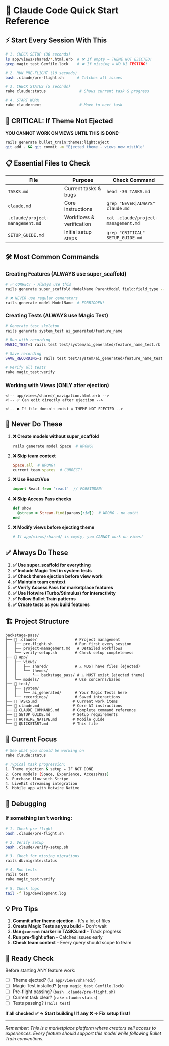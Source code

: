 # 🚀 Claude Code Quick Start Reference

## ⚡ Start Every Session With This

```bash
# 1. CHECK SETUP (30 seconds)
ls app/views/shared/*.html.erb  # ❌ If empty = THEME NOT EJECTED!
grep magic_test Gemfile.lock    # ❌ If missing = NO UI TESTING!

# 2. RUN PRE-FLIGHT (10 seconds)  
bash .claude/pre-flight.sh      # Catches all issues

# 3. CHECK STATUS (5 seconds)
rake claude:status               # Shows current task & progress

# 4. START WORK
rake claude:next                 # Move to next task
```

## 🔴 CRITICAL: If Theme Not Ejected

**YOU CANNOT WORK ON VIEWS UNTIL THIS IS DONE:**

```bash
rails generate bullet_train:themes:light:eject
git add . && git commit -m "Ejected theme - views now visible"
```

## 📋 Essential Files to Check

| File | Purpose | Check Command |
|------|---------|---------------|
| `TASKS.md` | Current tasks & bugs | `head -30 TASKS.md` |
| `claude.md` | Core instructions | `grep "NEVER\|ALWAYS" claude.md` |
| `.claude/project-management.md` | Workflows & verification | `cat .claude/project-management.md` |
| `SETUP_GUIDE.md` | Initial setup steps | `grep "CRITICAL" SETUP_GUIDE.md` |

## 🛠️ Most Common Commands

### Creating Features (ALWAYS use super_scaffold)
```bash
# ✅ CORRECT - Always use this
rails generate super_scaffold ModelName ParentModel field:field_type --sidebar="icon"

# ❌ NEVER use regular generators
rails generate model ModelName  # FORBIDDEN!
```

### Creating Tests (ALWAYS use Magic Test)
```bash
# Generate test skeleton
rails generate system_test ai_generated/feature_name

# Run with recording
MAGIC_TEST=1 rails test test/system/ai_generated/feature_name_test.rb

# Save recording
SAVE_RECORDING=1 rails test test/system/ai_generated/feature_name_test.rb

# Verify all tests
rake magic_test:verify
```

### Working with Views (ONLY after ejection)
```erb
<!-- app/views/shared/_navigation.html.erb -->
<!-- ✅ Can edit directly after ejection -->

<!-- ❌ If file doesn't exist = THEME NOT EJECTED -->
```

## 🚫 Never Do These

1. **❌ Create models without super_scaffold**
   ```bash
   rails generate model Space  # WRONG!
   ```

2. **❌ Skip team context**
   ```ruby
   Space.all  # WRONG!
   current_team.spaces  # CORRECT!
   ```

3. **❌ Use React/Vue**
   ```javascript
   import React from 'react'  // FORBIDDEN!
   ```

4. **❌ Skip Access Pass checks**
   ```ruby
   def show
     @stream = Stream.find(params[:id])  # WRONG - no auth!
   end
   ```

5. **❌ Modify views before ejecting theme**
   ```bash
   # If app/views/shared/ is empty, you CANNOT work on views!
   ```

## ✅ Always Do These

1. **✅ Use super_scaffold for everything**
2. **✅ Include Magic Test in system tests**
3. **✅ Check theme ejection before view work**
4. **✅ Maintain team context**
5. **✅ Verify Access Pass for marketplace features**
6. **✅ Use Hotwire (Turbo/Stimulus) for interactivity**
7. **✅ Follow Bullet Train patterns**
8. **✅ Create tests as you build features**

## 🏗️ Project Structure

```
backstage-pass/
├── 📁 .claude/                 # Project management
│   ├── pre-flight.sh          # Run first every session
│   ├── project-management.md   # Detailed workflows
│   └── verify-setup.sh        # Check setup completeness
├── 📁 app/
│   ├── views/
│   │   ├── shared/            # ⚠️ MUST have files (ejected)
│   │   └── themes/
│   │       └── backstage_pass/ # ⚠️ MUST exist (ejected theme)
│   └── models/                # Use concerns/bases
├── 📁 test/
│   ├── system/
│   │   └── ai_generated/      # Your Magic Tests here
│   └── recordings/            # Saved interactions
├── 📄 TASKS.md                # Current work items
├── 📄 claude.md               # Core AI instructions
├── 📄 CLAUDE_COMMANDS.md      # Complete command reference
├── 📄 SETUP_GUIDE.md          # Setup requirements
├── 📄 HOTWIRE_NATIVE.md       # Mobile guide
└── 📄 QUICKSTART.md           # This file

```

## 🎯 Current Focus

```bash
# See what you should be working on
rake claude:status

# Typical task progression:
1. Theme ejection & setup ← IF NOT DONE
2. Core models (Space, Experience, AccessPass)
3. Purchase flow with Stripe
4. LiveKit streaming integration
5. Mobile app with Hotwire Native
```

## 🔧 Debugging

### If something isn't working:

```bash
# 1. Check pre-flight
bash .claude/pre-flight.sh

# 2. Verify setup
bash .claude/verify-setup.sh

# 3. Check for missing migrations
rails db:migrate:status

# 4. Run tests
rails test
rake magic_test:verify

# 5. Check logs
tail -f log/development.log
```

## 💡 Pro Tips

1. **Commit after theme ejection** - It's a lot of files
2. **Create Magic Tests as you build** - Don't wait
3. **Use `@current` marker in TASKS.md** - Track progress
4. **Run pre-flight often** - Catches issues early
5. **Check team context** - Every query should scope to team

## 🚦 Ready Check

Before starting ANY feature work:

- [ ] Theme ejected? (`ls app/views/shared/`)
- [ ] Magic Test installed? (`grep magic_test Gemfile.lock`)
- [ ] Pre-flight passing? (`bash .claude/pre-flight.sh`)
- [ ] Current task clear? (`rake claude:status`)
- [ ] Tests passing? (`rails test`)

**If all checked ✅ → Start building!**
**If any ❌ → Fix setup first!**

---

*Remember: This is a marketplace platform where creators sell access to experiences. Every feature should support this model while following Bullet Train conventions.*